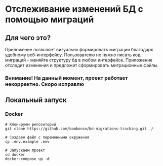 # Отслеживание изменений БД с помощью миграций
## Для чего это? 
 Приложение позволяет визуально формировать миграции благодаря удобному веб-интерфейсу. Пользователю не нужно писать код миграций - меняйте структуру бд в любом интерфейсе. Приложение отследит изменения и предложит сформировать миграционные файлы.

### Внимание! На данный момент, проект работает некорректно. Скоро исправлю

## Локальный запуск

### Docker
```shell
# Клонируем репозиторий
git clone https://github.com/bonbonse/bd-migrations-tracking.git ./

# Создаем файл с переменными окружения
cp .env.example .env

# Запускаем проект 
cd docker
docker-compose up -d
```

